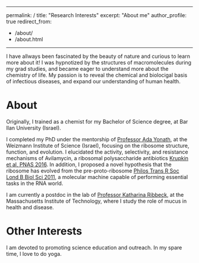 
---
permalink: /
title: "Research Interests"
excerpt: "About me"
author_profile: true
redirect_from: 
  - /about/
  - /about.html
---

I have allways been fascinated by the beauty of nature and curious to learn more about it! I was hypnotized by the structures of macromolecules during my grad studies, and became eager to understand more about the chemistry of life. My passion is to reveal the chemical and biolocigal basis of infectious diseases, and expand our understanding of human health. 


About 
======
Originally, I trained as a chemist for my Bachelor of Science degree, at Bar Ilan University (Israel). 

I completed my PhD under the mentorship of [Professor Ada Yonath](http://www.weizmann.ac.il/sb/Pages/Yonath/), at the Weizmann Institute of Science (Israel), focusing on the ribosome structure, function, and evolution. I elucidated the activity, selectivity, and resistance mechanisms of Avilamycin, a ribosomal polysaccharide antibiotics [Krupkin et al, PNAS 2016](https://www.pnas.org/content/113/44/E6796). In addition, I proposed a novel hypothesis that the ribosome has evolved from the pre-proto-ribosome [Philos Trans R Soc Lond B Biol Sci 2011](https://www.ncbi.nlm.nih.gov/pmc/articles/PMC3158926/), a molecular machine capable of performing essential tasks in the RNA world. 

I am currently a postdoc in the lab of [Professor Katharina Ribbeck](http://biogels.mit.edu), at the Massachusetts Institute of Technology, where I study the role of mucus in health and disease. 

Other Interests
======
I am devoted to promoting science education and outreach. 
In my spare time, I love to do yoga. 
